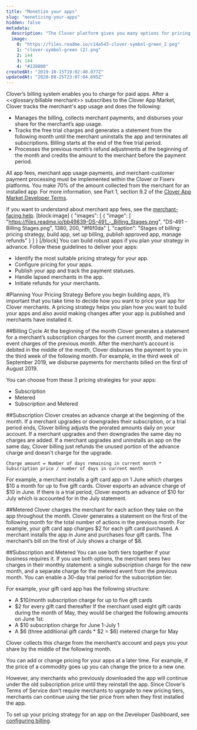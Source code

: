 ```yaml
---
title: "Monetize your apps"
slug: "monetizing-your-apps"
hidden: false
metadata: 
  description: "The Clover platform gives you many options for pricing and distributing your app. Read more about pricing and billing on this page."
  image: 
    0: "https://files.readme.io/c14a543-clover-symbol-green_2.png"
    1: "clover-symbol-green (2).png"
    2: 144
    3: 144
    4: "#228800"
createdAt: "2019-10-15T19:02:40.077Z"
updatedAt: "2020-08-25T23:07:04.695Z"
---
```

Clover’s billing system enables you to charge for paid apps. After a <<glossary:billable merchant>> subscribes to the Clover App Market, Clover tracks the merchant's app usage and does the following:
* Manages the billing, collects merchant payments, and disburses your share for the merchant’s app usage.
* Tracks the free trial charges and generates a statement from the following month until the merchant uninstalls the app and terminates all subscriptions. Billing starts at the end of the free trial period.
* Processes the previous month’s refund adjustments at the beginning of the month and credits the amount to the merchant before the payment period.

All app fees, merchant app usage payments, and merchant-customer payment processing must be implemented within the Clover or Fiserv platforms. You make 70% of the amount collected from the merchant for an installed app. For more information, see Part 1, section 9.2 of the <a href="https://www.clover.com/developer-agreement" target="_blank">Clover App Market Developer Terms</a>.

If you want to understand about merchant app fees, see the <a href="https://www.clover.com/us/en/help/understand-statements-rates-and-fees/" target="_blank">merchant-facing help</a>.
[block:image]
{
  "images": [
    {
      "image": [
        "https://files.readme.io/bb49839-DS-491_-_Billing_Stages.png",
        "DS-491 - Billing Stages.png",
        1380,
        200,
        "#f6f0da"
      ],
      "caption": "Stages of billing: pricing strategy, build app, set up billing, publish approved app, manage refunds"
    }
  ]
}
[/block]
You can build robust apps if you plan your strategy in advance. Follow these guidelines to deliver your apps:
* Identify the most suitable pricing strategy for your app.
* Configure pricing for your apps.
* Publish your app and track the payment statuses.
* Handle lapsed merchants in the app. 
* Initiate refunds for your merchants.

#Planning Your Pricing Strategy
Before you begin building apps, it’s important that you take time to decide how you want to price your app for Clover merchants. A pricing strategy helps you plan how you want to build your apps and also avoid making changes after your app is published and merchants have installed it. 

##Billing Cycle
At the beginning of the month Clover generates a statement for a merchant’s subscription charges for the current month, and metered event charges of the previous month. After the merchant’s account is debited in the middle of the month, Clover disburses the payment to you in the third week of the following month. For example, in the third week of September 2019, we disburse payments for merchants billed on the first of August 2019.

You can choose from these 3 pricing strategies for your apps:
* Subscription
* Metered
* Subscription and Metered

##Subscription
Clover creates an advance charge at the beginning of the month. If a merchant upgrades or downgrades their subscription, or a trial period ends, Clover billing adjusts the prorated amounts daily on your account. If a merchant upgrades and then downgrades the same day no charges are added. If a merchant upgrades and uninstalls an app on the same day, Clover billing just refunds the unused portion of the advance charge and doesn't charge for the upgrade.

<code>Charge amount = Number of days remaining in current month * Subscription price / number of days in current month</code>

For example, a merchant installs a gift card app on 1 June which charges $10 a month for up to five gift cards. Clover exports an advance charge of $10 in June. If there is a trial period, Clover exports an advance of $10 for July which is accounted for in the July statement.

##Metered
Clover charges the merchant for each action they take on the app throughout the month. Clover generates a statement on the first of the following month for the total number of actions in the previous month. For example, your gift card app charges $2 for each gift card purchased. A merchant installs the app in June and purchases four gift cards. The merchant’s bill on the first of July shows a charge of $8. 

##Subscription and Metered
You can use both tiers together if your business requires it. If you use both options, the merchant sees two charges in their monthly statement: a single subscription charge for the new month, and a separate charge for the metered event from the previous month. You can enable a 30-day trial period for the subscription tier. 

For example, your gift card app has the following structure:
* A $10/month subscription charge for up to five gift cards
* $2 for every gift card thereafter
If the merchant used eight gift cards during the month of May, they would be charged the following amounts on June 1st:
* A $10 subscription charge for June 1-July 1
* A $6 (three additional gift cards * $2 = $6) metered charge for May

Clover collects this charge from the merchant’s account and pays you your share by the middle of the following month. 

You can add or change pricing for your apps at a later time. For example, if the price of a commodity goes up you can change the price to a new one. 

However, any merchants who previously downloaded the app will continue under the old subscription price until they reinstall the app. Since Clover’s Terms of Service don’t require merchants to upgrade to new pricing tiers, merchants can continue using the tier price from when they first installed the app.

To set up your pricing strategy for an app on the Developer Dashboard, see [configuring billing](doc:configuring-billing).